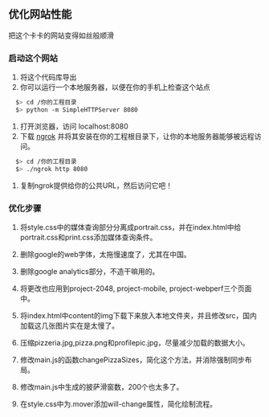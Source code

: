 ## 优化网站性能

把这个卡卡的网站变得如丝般顺滑

### 启动这个网站
1. 将这个代码库导出
2. 你可以运行一个本地服务器，以便在你的手机上检查这个站点

```bash
  $> cd /你的工程目录
  $> python -m SimpleHTTPServer 8080
```

1. 打开浏览器，访问 localhost:8080
2. 下载 [ngrok](https://ngrok.com/) 并将其安装在你的工程根目录下，让你的本地服务器能够被远程访问。

``` bash
  $> cd /你的工程目录
  $> ./ngrok http 8080
```

1. 复制ngrok提供给你的公共URL，然后访问它吧！

### 优化步骤

1. 将style.css中的媒体查询部分分离成portrait.css，并在index.html中给portrait.css和print.css添加媒体查询条件。

2. 删除google的web字体，太拖慢速度了，尤其在中国。

3. 删除google analytics部分，不造干嘛用的。

4. 将更改也应用到project-2048, project-mobile, project-webperf三个页面中。

5. 将index.html中content的img下载下来放入本地文件夹，并且修改src，国内加载这几张图片实在是太慢了。

6. 压缩pizzeria.jpg,pizza.png和profilepic.jpg，尽量减少加载的数据大小。

7. 修改main.js的函数changePizzaSizes，简化这个方法，并消除强制同步布局。

8. 修改main.js中生成的披萨滑窗数，200个也太多了。

9. 在style.css中为.mover添加will-change属性，简化绘制流程。
